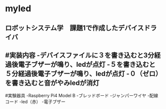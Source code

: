 # myled
ロボットシステム学　課題1で作成したデバイスドライバ
---
#実装内容
-デバイスファイルに３を書き込むと3分経過後電子ブザーが鳴り、ledが点灯
-５を書き込むと５分経過後電子ブザーが鳴り、ledが点灯
-０（ゼロ）を書き込むと音がやみledが消灯
---
#実験器具
-Raspberry Pi4 Model B
-ブレッドボード
-ジャンパーワイヤ
-配線コード
-led（赤）
-電子ブザー



